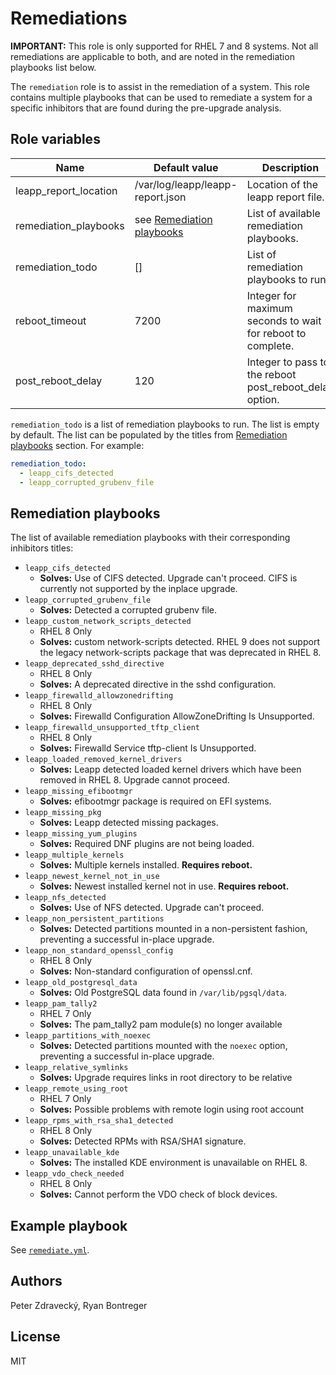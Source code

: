 # Remediations

**IMPORTANT:** This role is only supported for RHEL 7 and 8 systems. Not all remediations are applicable to both, and are noted in the remediation playbooks list below.

The `remediation` role is to assist in the remediation of a system. This role contains multiple playbooks that can be used to remediate a system for a specific inhibitors that are found during the pre-upgrade analysis.

## Role variables

| Name                    | Default value         | Description                                         |
|-------------------------|-----------------------|-----------------------------------------------------|
| leapp_report_location   | /var/log/leapp/leapp-report.json | Location of the leapp report file.       |
| remediation_playbooks   | see [Remediation playbooks](#remediation-playbooks) | List of available remediation playbooks.|
| remediation_todo        | []                    | List of remediation playbooks to run.               |
| reboot_timeout          | 7200                  | Integer for maximum seconds to wait for reboot to complete.     |
| post_reboot_delay       | 120                   | Integer to pass to the reboot post_reboot_delay option. |

`remediation_todo` is a list of remediation playbooks to run. The list is empty by default. The list can be populated by the titles from [Remediation playbooks](#remediation-playbooks) section. For example:

```yaml
remediation_todo:
  - leapp_cifs_detected
  - leapp_corrupted_grubenv_file
```

## Remediation playbooks

The list of available remediation playbooks with their corresponding inhibitors titles:

- `leapp_cifs_detected`
  - **Solves:** Use of CIFS detected. Upgrade can't proceed.  CIFS is currently not supported by the inplace upgrade.
- `leapp_corrupted_grubenv_file`
  - **Solves:** Detected a corrupted grubenv file.
- `leapp_custom_network_scripts_detected`
  - RHEL 8 Only
  - **Solves:** custom network-scripts detected. RHEL 9 does not support the legacy network-scripts package that was deprecated in RHEL 8.
- `leapp_deprecated_sshd_directive`
  - RHEL 8 Only
  - **Solves:** A deprecated directive in the sshd configuration.
- `leapp_firewalld_allowzonedrifting`
  - RHEL 8 Only
  - **Solves:** Firewalld Configuration AllowZoneDrifting Is Unsupported.
- `leapp_firewalld_unsupported_tftp_client`
  - RHEL 8 Only
  - **Solves:** Firewalld Service tftp-client Is Unsupported.
- `leapp_loaded_removed_kernel_drivers`
  - **Solves:** Leapp detected loaded kernel drivers which have been removed in RHEL 8. Upgrade cannot proceed.
- `leapp_missing_efibootmgr`
  - **Solves:** efibootmgr package is required on EFI systems.
- `leapp_missing_pkg`
  - **Solves:** Leapp detected missing packages.
- `leapp_missing_yum_plugins`
  - **Solves:** Required DNF plugins are not being loaded.
- `leapp_multiple_kernels`
  - **Solves:** Multiple kernels installed. **Requires reboot.**
- `leapp_newest_kernel_not_in_use`
  - **Solves:** Newest installed kernel not in use. **Requires reboot.**
- `leapp_nfs_detected`
  - **Solves:** Use of NFS detected. Upgrade can't proceed.
- `leapp_non_persistent_partitions`
  - **Solves:** Detected partitions mounted in a non-persistent fashion, preventing a successful in-place upgrade.
- `leapp_non_standard_openssl_config`
  - RHEL 8 Only
  - **Solves:** Non-standard configuration of openssl.cnf.
- `leapp_old_postgresql_data`
  - **Solves:** Old PostgreSQL data found in `/var/lib/pgsql/data`.
- `leapp_pam_tally2`
  - RHEL 7 Only
  - **Solves:** The pam_tally2 pam module(s) no longer available
- `leapp_partitions_with_noexec`
  - **Solves:** Detected partitions mounted with the `noexec` option, preventing a successful in-place upgrade.
- `leapp_relative_symlinks`
  - **Solves:** Upgrade requires links in root directory to be relative
- `leapp_remote_using_root`
  - RHEL 7 Only
  - **Solves:** Possible problems with remote login using root account
- `leapp_rpms_with_rsa_sha1_detected`
  - RHEL 8 Only
  - **Solves:** Detected RPMs with RSA/SHA1 signature.
- `leapp_unavailable_kde`
  - **Solves:** The installed KDE environment is unavailable on RHEL 8.
- `leapp_vdo_check_needed`
  - RHEL 8 Only
  - **Solves:** Cannot perform the VDO check of block devices.

## Example playbook

See [`remediate.yml`](https://github.com/redhat-cop/infra.leapp/tree/main/playbooks/remediate.yml).

## Authors

Peter Zdravecký, Ryan Bontreger

## License

MIT
